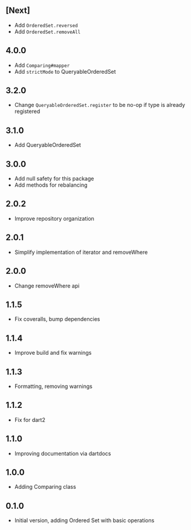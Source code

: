 ## [Next]
- Add `OrderedSet.reversed`
- Add `OrderedSet.removeAll`

## 4.0.0

- Add `Comparing#mapper`
- Add `strictMode` to QueryableOrderedSet

## 3.2.0

- Change `QueryableOrderedSet.register` to be no-op if type is already registered

## 3.1.0

- Add QueryableOrderedSet

## 3.0.0

- Add null safety for this package
- Add methods for rebalancing

## 2.0.2

- Improve repository organization

## 2.0.1

- Simplify implementation of iterator and removeWhere

## 2.0.0

- Change removeWhere api

## 1.1.5

- Fix coveralls, bump dependencies

## 1.1.4

- Improve build and fix warnings

## 1.1.3

- Formatting, removing warnings

## 1.1.2

- Fix for dart2

## 1.1.0

- Improving documentation via dartdocs

## 1.0.0

- Adding Comparing class

## 0.1.0

- Initial version, adding Ordered Set with basic operations
